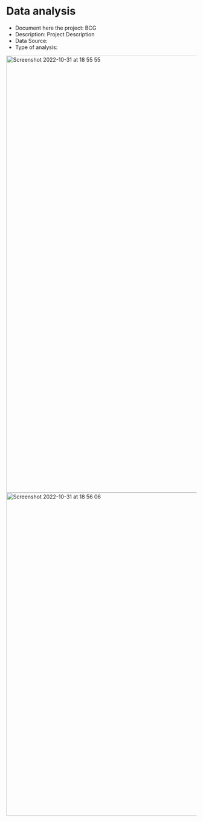 # Data analysis
- Document here the project: BCG
- Description: Project Description
- Data Source:
- Type of analysis:
<img width="1156" alt="Screenshot 2022-10-31 at 18 55 55" src="https://user-images.githubusercontent.com/103648207/199087724-25aa7e31-ae92-409b-bcb0-812250c7cde4.png">


<img width="855" alt="Screenshot 2022-10-31 at 18 56 06" src="https://user-images.githubusercontent.com/103648207/199087839-8f736df3-b3d6-471a-acb1-e62068a838b9.png">

```

